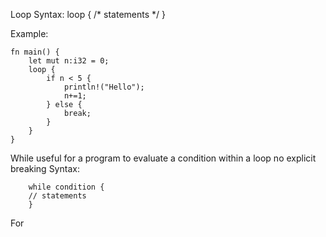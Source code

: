 Loop
Syntax:
    loop { /* statements */ }

Example:
```
fn main() {
    let mut n:i32 = 0;
    loop {
        if n < 5 {
            println!("Hello");
            n+=1;
        } else {
            break;
        }
    }
}
```

While
useful for a program to evaluate a condition within a loop
no explicit breaking
Syntax:
```
    while condition {
    // statements
    }
```

For